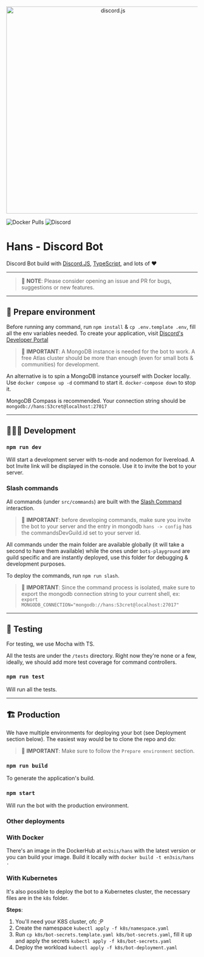 <div align="center">
	<br />
	<p>
		<a href="https://discord.gg/WpTrnnvJXe"><img src="https://cdn.discordapp.com/attachments/626034007087513601/1014802216831438879/hans-fff.png" width="546" alt="discord.js" /></a>
	</p>

</div>

![Docker Pulls](https://img.shields.io/docker/pulls/en3sis/hans?style=for-the-badge)
![Discord](https://img.shields.io/discord/904719402044383273?style=for-the-badge)

# Hans - Discord Bot

Discord Bot build with [Discord.JS](https://discord.js.org/#/), [TypeScript](https://www.typescriptlang.org/), and lots of ❤️

---

> 🪬 **NOTE**: Please consider opening an issue and PR for bugs, suggestions or new features.

---

## 🔅 Prepare environment

Before running any command, run `npm install` & `cp .env.template .env`, fill all the env variables needed. To create your application, visit [Discord's Developer Portal](https://discord.com/developers/docs/intro)

> 🪬 **IMPORTANT**: A MongoDB instance is needed for the bot to work. A free Atlas cluster should be more than enough (even for small bots & communities) for development.

An alternative is to spin a MongoDB instance yourself with Docker locally.
Use `docker compose up -d` command to start it. `docker-compose down` to stop it.

MongoDB Compass is recommended. Your connection string should be `mongodb://hans:S3cret@localhost:27017`

---

## 👩🏼‍💻 Development

### `npm run dev`

Will start a development server with ts-node and nodemon for livereload. A bot Invite link will be displayed in the console. Use it to invite the bot to your server.

### Slash commands

All commands (under `src/commands`) are built with the [Slash Command](https://discordjs.guide/interactions/slash-commands.html) interaction.

> 🪬 **IMPORTANT**: before developing commands, make sure you invite the bot to your server and the entry in mongodb `hans -> config` has the commandsDevGuild.id set to your server id.

All commands under the main folder are available globally (it will take a second to have them available) while the ones under `bots-playground` are guild specific and are instantly deployed, use this folder for debugging & development purposes.

To deploy the commands, run `npm run slash`.

> 🪬 **IMPORTANT**: Since the command process is isolated, make sure to export the mongodb connection string to your current shell, ex: `export MONGODB_CONNECTION="mongodb://hans:S3cret@localhost:27017"`

---

## 🧪 Testing

For testing, we use Mocha with TS.

All the tests are under the `/tests` directory. Right now they're none or a few, ideally, we should add more test coverage for command controllers.

### `npm run test`

Will run all the tests.

---

## 🏗 Production

We have multiple environments for deploying your bot (see Deployment section below).
The easiest way would be to clone the repo and do:

> 🪬 **IMPORTANT**: Make sure to follow the `Prepare environment` section.

### `npm run build`

To generate the application's build.

### `npm start`

Will run the bot with the production environment.

### Other deployments

### With Docker

There's an image in the DockerHub at `en3sis/hans` with the latest version or you can build your image.
Build it locally with `docker build -t en3sis/hans . `

### With Kubernetes

It's also possible to deploy the bot to a Kubernetes cluster, the necessary files are in the `k8s` folder.

**Steps**:

1. You'll need your K8S cluster, ofc ;P
2. Create the namespace `kubectl apply -f k8s/namespace.yaml`
3. Run `cp k8s/bot-secrets.template.yaml k8s/bot-secrets.yaml`, fill it up and apply the secrets `kubectl apply -f k8s/bot-secrets.yaml`
4. Deploy the workload `kubectl apply -f k8s/bot-deployment.yaml`
